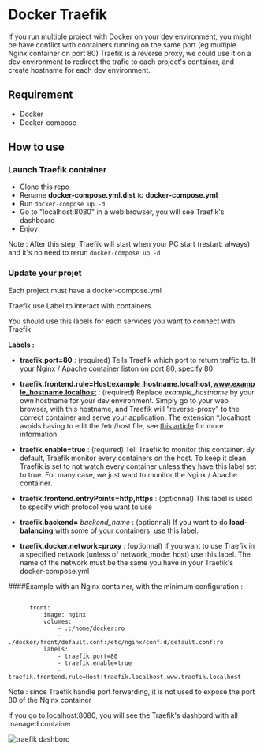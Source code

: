 # Docker Traefik
If you run multiple project with Docker on your dev environment, you might be have conflict with containers running on the same port (eg multiple Nginx container on port 80) Traefik is a reverse proxy, we could use it on a dev environment to redirect the trafic to each project's container, and create hostname for each dev environment.

## Requirement
- Docker
- Docker-compose

## How to use
### Launch Traefik container
- Clone this repo
- Rename **docker-compose.yml.dist** to **docker-compose.yml**
- Run ```docker-compose up -d```
- Go to "localhost:8080" in a web browser, you will see Traefik's dashboard
- Enjoy

Note : After this step, Traefik will start when your PC start (restart: always) and it's no need to rerun ```docker-compose up -d```

### Update your projet
Each project must have a docker-compose.yml

Traefik use Label to interact with containers.

You should use this labels for each services you want to connect with Traefik

**Labels :**
- **traefik.port=80** : (required) Tells Traefik which port to return traffic to. If your Nginx / Apache container liston on port 80, specify 80

- **traefik.frontend.rule=Host:example_hostname.localhost,www.example_hostname.localhost** : (required) Replace *example_hostname* by your own hostname for your dev environment. Simply go to your web browser, with this hostname, and Traefik will "reverse-proxy" to the correct container and serve your application. The extension *.localhost avoids having to edit the /etc/host file, see [this article](https://ma.ttias.be/chrome-force-dev-domains-https-via-preloaded-hsts/) for more information

- **traefik.enable=true** : (required) Tell Traefik to monitor this container. By default, Traefik monitor every containers on the host. To keep it clean, Traefik is set to not watch every container unless they have this label set to true. For many case, we just want to monitor the Nginx / Apache container.

- **traefik.frontend.entryPoints=http,https** : (optionnal) This label is used to specify wich protocol you want to use

- **traefik.backend=** *backend_name* : (optionnal) If you want to do **load-balancing** with some of your containers, use this label.

- **traefik.docker.network=proxy** : (optionnal) If you want to use Traefik in a specified network (unless of network_mode: host) use this label. The name of the network must be the same you have in your Traefik's docker-compose.yml

####Example with an Nginx container, with the minimum configuration :

```services:
   
      front:
          image: nginx
          volumes:
              - .:/home/docker:ro
              - ./docker/front/default.conf:/etc/nginx/conf.d/default.conf:ro
          labels:
              - traefik.port=80
              - traefik.enable=true
              - traefik.frontend.rule=Host:traefik.localhost,www.traefik.localhost
  ```

Note : since Traefik handle port forwarding, it is not used to expose the port 80 of the Nginx container

If you go to localhost:8080, you will see the Traefik's dashbord with all managed container

 ![traefik dashbord](https://docs.traefik.io/img/web.frontend.png)




